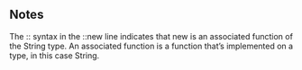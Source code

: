 ## Notes

The :: syntax in the ::new line indicates that new is an associated function of the String type. An associated function is a function that’s implemented on a type, in this case String.
